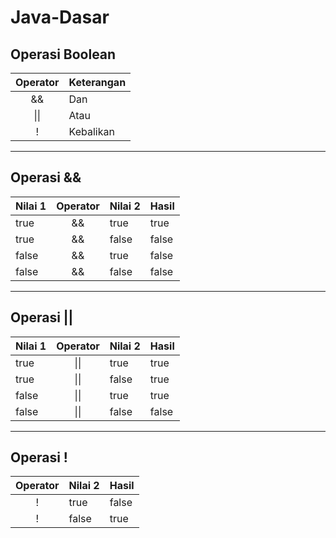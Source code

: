 # Java-Dasar
## Operasi Boolean

|Operator|Keterangan|
|:---:|---|
|&&|Dan|
|\|\||Atau|
|!|Kebalikan|

---

## Operasi &&
|Nilai 1|Operator|Nilai 2|Hasil|
|---|:---:|---|---|
|true|&&|true|true|
|true|&&|false|false|
|false|&&|true|false|
|false|&&|false|false|

---

## Operasi ||

|Nilai 1|Operator|Nilai 2|Hasil|
|---|:---:|---|---|
|true|\|\||true|true|
|true|\|\||false|true|
|false|\|\||true|true|
|false|\|\||false|false|

---

## Operasi !

|Operator|Nilai 2|Hasil|
|:---:|---|---|
|!|true|false|
|!|false|true|